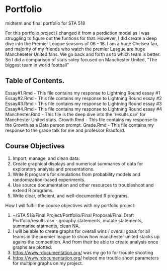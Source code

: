 # Portfolio
midterm and final portfolio for STA 518

For this portfolio project I changed it from a perdiction model as I was struggling to figure out the funtions for that. However, I did create a deep dive into the Premier League seasons of 06 - 18. I am a huge Chelsea fan, and majority of my friends who watch the premier League are huge Mancheseter United fans. We go back and forth as to which team is better. So I did a comparison of stats soley focused on Manchester United, "The biggest team in world football"

## Table of Contents.
Essay#1.Rmd - This file contains my response to Lightning Round essay #1
Essay#2.Rmd - This file contains my response to Lightning Round essay #2
Essay#3.Rmd - This file contains my response to Lightning Round essay #3
Essay#4.Rmd - This file contains my response to Lightning Round essay #4
Manchester.Rmd - This file is the deep dive into the 'results.csv' for Manchester United stats.
Growth.Rmd - This file contains my response to the Growth as a Data person prompt.
Grade.Rmd - This file contains my response to the grade talk for me and professor Bradford.


## Course Objectives
1. Import, manage, and clean data.
2. Create graphical displays and numerical summaries of data for exploratory analysis and presentations.
3. Write R programs for simulations from probability models and randomization-based experiments.
4. Use source documentation and other resources to troubleshoot and extend R programs.
5. Write clear, efficient, and well-documented R programs.

How I will fulfill the course objectives with my portfolio project:
1. ~/STA 518/Final Project/Portfolio/Final Proposal/Final Draft Portfolio/results.csv - groupby statements, mutate statements, summarise statments, clean NA.
2. I will be able to create graphs for overall wins / overall goals for all teams in the premier league to show how manchester united stacks up agains the competition. And from their be able to create analysis once graphs are plotted. 
3. https://www.rdocumentation.org/ was my go to for trouble shooting 
4. https://www.rdocumentation.org/ helped me trouble shoot parameters for multiple graphs on my project. 




